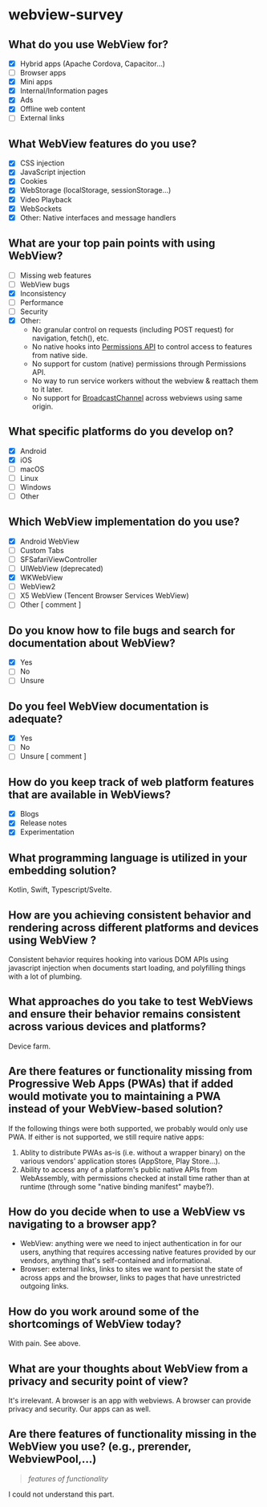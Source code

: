 # webview-survey


## What do you use WebView for?

- [x] Hybrid apps (Apache Cordova, Capacitor…)
- [ ] Browser apps
- [x] Mini apps
- [x] Internal/Information pages
- [x] Ads
- [x] Offline web content
- [ ] External links

## What WebView features do you use?

- [x] CSS injection
- [x] JavaScript injection
- [x] Cookies
- [x] WebStorage (localStorage, sessionStorage…)
- [x] Video Playback
- [x] WebSockets
- [x] Other: Native interfaces and message handlers

## What are your top pain points with using WebView?

- [ ] Missing web features
- [ ] WebView bugs
- [x] Inconsistency
- [ ] Performance
- [ ] Security
- [x] Other:
  - No granular control on requests (including POST request) for navigation, fetch(), etc.
  - No native hooks into [Permissions API](https://developer.mozilla.org/en-US/docs/Web/API/Permissions_API) to control access to features from native side.
  - No support for custom (native) permissions through Permissions API.
  - No way to run service workers without the webview & reattach them to it later.
  - No support for [BroadcastChannel](https://developer.mozilla.org/en-US/docs/Web/API/BroadcastChannel) across webviews using same origin.

## What specific platforms do you develop on?

- [x] Android
- [x] iOS
- [ ] macOS
- [ ] Linux
- [ ] Windows
- [ ] Other

## Which WebView implementation do you use?

- [x] Android WebView
- [ ] Custom Tabs
- [ ] SFSafariViewController
- [ ] UIWebView (deprecated)
- [x] WKWebView
- [ ] WebView2
- [ ] X5 WebView (Tencent Browser Services WebView)
- [ ] Other [ comment ]

## Do you know how to file bugs and search for documentation about WebView?

- [x] Yes
- [ ] No
- [ ] Unsure

## Do you feel WebView documentation is adequate?

- [x] Yes
- [ ] No
- [ ] Unsure [ comment ]

## How do you keep track of web platform features that are available in WebViews?

- [x] Blogs
- [x] Release notes
- [x] Experimentation

## What programming language is utilized in your embedding solution?

Kotlin, Swift, Typescript/Svelte.

## How are you achieving consistent behavior and rendering across different platforms and devices using WebView ?

Consistent behavior requires hooking into various DOM APIs using javascript injection when documents start loading, and polyfilling things with a lot of plumbing.

## What approaches do you take to test WebViews and ensure their behavior remains consistent across various devices and platforms?

Device farm.

## Are there features or functionality missing from Progressive Web Apps (PWAs) that if added would motivate you to maintaining a PWA instead of your WebView-based solution?

If the following things were both supported, we probably would only use PWA. If either is not supported, we still require native apps:

1. Ablity to distribute PWAs as-is (i.e. without a wrapper binary) on the various vendors' application stores (AppStore, Play Store…).
2. Ability to access any of a platform's public native APIs from WebAssembly, with permissions checked at install time rather than at runtime (through some "native binding manifest" maybe?).

## How do you decide when to use a WebView vs navigating to a browser app?

- WebView: anything were we need to inject authentication in for our users, anything that requires accessing native features provided by our vendors, anything that's self-contained and informational.
- Browser: external links, links to sites we want to persist the state of across apps and the browser, links to pages that have unrestricted outgoing links.

## How do you work around some of the shortcomings of WebView today?

With pain. See above.

## What are your thoughts about WebView from a privacy and security point of view?

It's irrelevant. A browser is an app with webviews. A browser can provide privacy and security. Our apps can as well.

## Are there features of functionality missing in the WebView you use? (e.g., prerender, WebviewPool,...)

> _features of functionality_

I could not understand this part.
